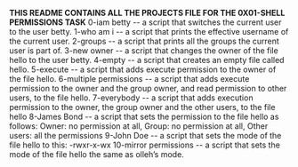 **THIS README CONTAINS ALL THE PROJECTS FILE FOR THE 0X01-SHELL PERMISSIONS TASK**
0-iam betty -- a script that switches the current user to the user betty.
1-who am i -- a script that prints the effective username of the current user.
2-groups -- a script that prints all the groups the current user is part of.
3-new owner -- a script that changes the owner of the file hello to the user betty.
4-empty -- a script that creates an empty file called hello.
5-execute -- a script that adds execute permission to the owner of the file hello.
6-multiple permissions --  a script that adds execute permission to the owner and the group owner, and read permission to other users, to the file hello.
7-everybody -- a script that adds execution permission to the owner, the group owner and the other users, to the file hello
8-James Bond -- a script that sets the permission to the file hello as follows: Owner: no permission at all, Group: no permission at all, Other users: all the permissions
9-John Doe -- a script that sets the mode of the file hello to this: -rwxr-x-wx
10-mirror permissions -- a script that sets the mode of the file hello the same as olleh’s mode.
